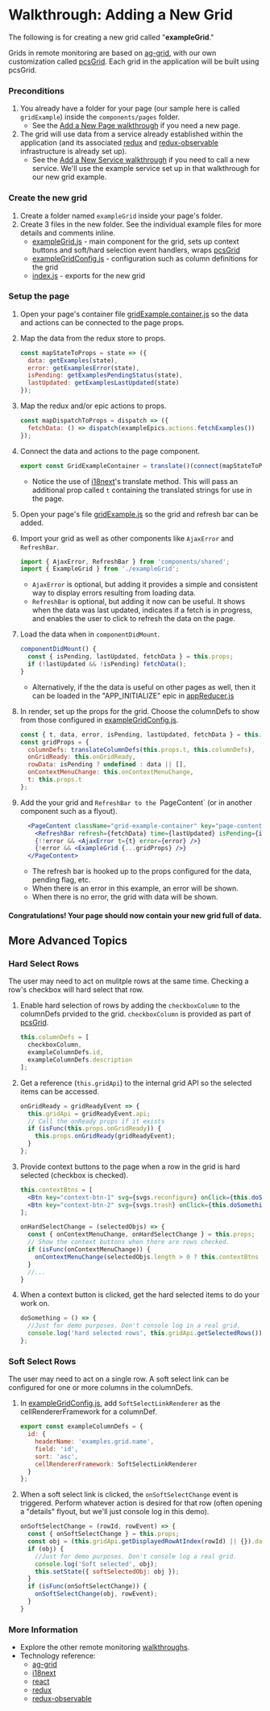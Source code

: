 Walkthrough: Adding a New Grid
==============================

The following is for creating a new grid called "**exampleGrid**."

Grids in remote monitoring are based on [ag-grid][ag-grid], with our own customization called [pcsGrid][pcsGrid]. Each grid in the application will be built using pcsGrid.

### Preconditions
1. You already have a folder for your page (our sample here is called `gridExample`) inside the `components/pages` folder.
    - See the [Add a New Page walkthrough](addNewPage.md) if you need a new page.
1. The grid will use data from a service already established within the application (and its associated [redux][redux] and [redux-observable][redux-obs] infrastructure is already set up).
    - See the [Add a New Service walkthrough](addNewService.md) if you need to call a new service. We'll use the example service set up in that walkthrough for our new grid example.


### Create the new grid
1. Create a folder named `exampleGrid` inside your page's folder.
1. Create 3 files in the new folder. See the individual example files for more details and comments inline.
    - [exampleGrid.js](/src/components/pages/_gridExample/exampleGrid/exampleGrid.js) - main component for the grid, sets up context buttons and soft/hard selection event handlers, wraps [pcsGrid][pcsGrid]
    - [exampleGridConfig.js](/src/components/pages/_gridExample/exampleGrid/exampleGridConfig.js) - configuration such as column definitions for the grid
    - [index.js](/src/components/pages/_gridExample/exampleGrid/index.js) - exports for the new grid

### Setup the page
1. Open your page's container file [gridExample.container.js](/src/components/pages/_gridExample/gridExample.container.js) so the data and actions can be connected to the page props.
1. Map the data from the redux store to props.
    ```js
    const mapStateToProps = state => ({
      data: getExamples(state),
      error: getExamplesError(state),
      isPending: getExamplesPendingStatus(state),
      lastUpdated: getExamplesLastUpdated(state)
    });
    ```
1. Map the redux and/or epic actions to props.
    ```js
    const mapDispatchToProps = dispatch => ({
      fetchData: () => dispatch(exampleEpics.actions.fetchExamples())
    });
    ```
1. Connect the data and actions to the page component.
    ```js
    export const GridExampleContainer = translate()(connect(mapStateToProps, mapDispatchToProps)(GridExample));
    ```
    - Notice the use of [i18next][i18next]'s translate method. This will pass an additional prop called `t` containing the translated strings for use in the page.

1. Open your page's file [gridExample.js](/src/components/pages/_gridExample/gridExample.js) so the grid and refresh bar can be added.
1. Import your grid as well as other components like `AjaxError` and `RefreshBar`.
    ```js
    import { AjaxError, RefreshBar } from 'components/shared';
    import { ExampleGrid } from './exampleGrid';
    ```
    - `AjaxError` is optional, but adding it provides a simple and consistent way to display errors resulting from loading data.
    - `RefreshBar` is optional, but adding it now can be useful. It shows when the data was last updated, indicates if a fetch is in progress, and enables the user to click to refresh the data on the page.
1. Load the data when in `componentDidMount`.
    ```js
    componentDidMount() {
      const { isPending, lastUpdated, fetchData } = this.props;
      if (!lastUpdated && !isPending) fetchData();
    }
    ```
    - Alternatively, if the the data is useful on other pages as well, then it can be loaded in the "APP_INITIALIZE" epic in [appReducer.js](../store/reducers/appReducer.js)
1. In render, set up the props for the grid. Choose the columnDefs to show from those configured in [exampleGridConfig.js](/src/components/pages/_gridExample/exampleGrid/exampleGridConfig.js).
    ```js
    const { t, data, error, isPending, lastUpdated, fetchData } = this.props;
    const gridProps = {
      columnDefs: translateColumnDefs(this.props.t, this.columnDefs),
      onGridReady: this.onGridReady,
      rowData: isPending ? undefined : data || [],
      onContextMenuChange: this.onContextMenuChange,
      t: this.props.t
    };
    ```
1. Add the your grid and `RefreshBar to the `PageContent` (or in another component such as a flyout).
    ```jsx
      <PageContent className="grid-example-container" key="page-content">
        <RefreshBar refresh={fetchData} time={lastUpdated} isPending={isPending} t={t} />
        {!!error && <AjaxError t={t} error={error} />}
        {!error && <ExampleGrid {...gridProps} />}
      </PageContent>
      ```
    - The refresh bar is hooked up to the props configured for the data, pending flag, etc.
    - When there is an error in this example, an error will be shown.
    - When there is no error, the grid with data will be shown.


#### Congratulations! Your page should now contain your new grid full of data.

## More Advanced Topics

### Hard Select Rows
The user may need to act on mulitple rows at the same time. Checking a row's checkbox will hard select that row.

1. Enable hard selection of rows by adding the `checkboxColumn` to the columnDefs prvided to the grid. `checkboxColumn` is provided as part of [pcsGrid][pcsGrid].
    ```js
    this.columnDefs = [
      checkboxColumn,
      exampleColumnDefs.id,
      exampleColumnDefs.description
    ];
    ```
1. Get a reference (`this.gridApi`) to the internal grid API so the selected items can be accessed.
    ```js
    onGridReady = gridReadyEvent => {
      this.gridApi = gridReadyEvent.api;
      // Call the onReady props if it exists
      if (isFunc(this.props.onGridReady)) {
        this.props.onGridReady(gridReadyEvent);
      }
    };
    ```
1. Provide context buttons to the page when a row in the grid is hard selected (checkbox is checked).
    ```jsx
    this.contextBtns = [
      <Btn key="context-btn-1" svg={svgs.reconfigure} onClick={this.doSomething()}>Button 1</Btn>,
      <Btn key="context-btn-2" svg={svgs.trash} onClick={this.doSomethingElse()}>Button 2</Btn>
    ];
    ```
    ```js
    onHardSelectChange = (selectedObjs) => {
      const { onContextMenuChange, onHardSelectChange } = this.props;
      // Show the context buttons when there are rows checked.
      if (isFunc(onContextMenuChange)) {
        onContextMenuChange(selectedObjs.length > 0 ? this.contextBtns : null);
      }
      //...
    }
    ```
1. When a context button is clicked, get the hard selected items to do your work on.
    ```js
    doSomething = () => {
      //Just for demo purposes. Don't console log in a real grid.
      console.log('hard selected rows', this.gridApi.getSelectedRows());
    };
    ```

### Soft Select Rows
The user may need to act on a single row. A soft select link can be configured for one or more columns in the columnDefs.

1. In [exampleGridConfig.js](/src/components/pages/_gridExample/exampleGrid/exampleGridConfig.js), add `SoftSelectLinkRenderer` as the cellRendererFramework for a columnDef.
    ```js
    export const exampleColumnDefs = {
      id: {
        headerName: 'examples.grid.name',
        field: 'id',
        sort: 'asc',
        cellRendererFramework: SoftSelectLinkRenderer
      }
    };
    ```
1. When a soft select link is clicked, the `onSoftSelectChange` event is triggered. Perform whatever action is desired for that row (often opening a "details" flyout, but we'll just console log in this demo).
    ```js
    onSoftSelectChange = (rowId, rowEvent) => {
      const { onSoftSelectChange } = this.props;
      const obj = (this.gridApi.getDisplayedRowAtIndex(rowId) || {}).data;
      if (obj) {
        //Just for demo purposes. Don't console log a real grid.
        console.log('Soft selected', obj);
        this.setState({ softSelectedObj: obj });
      }
      if (isFunc(onSoftSelectChange)) {
        onSoftSelectChange(obj, rowEvent);
      }
    }
    ```

### More Information

- Explore the other remote monitoring [walkthroughs](README.md).
- Technology reference:
    - [ag-grid][ag-grid]
    - [i18next][i18next]
    - [react][react]
    - [redux][redux]
    - [redux-observable][redux-obs]



[pcsGrid]: /src/components/shared/pcsGrid/pcsGrid.js

[ag-grid]: https://www.ag-grid.com/react-getting-started/
[i18next]: https://www.i18next.com/
[react]: https://reactjs.org/
[redux]: https://redux.js.org/
[redux-obs]: https://redux-observable.js.org
